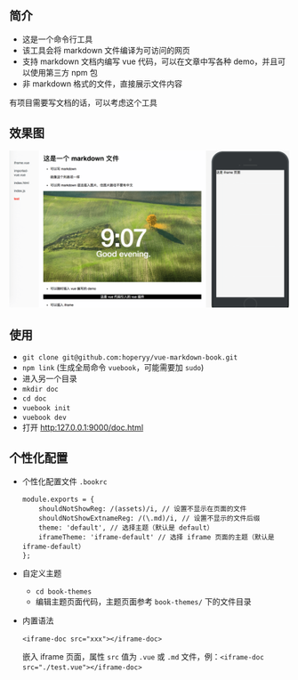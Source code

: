 ## 简介

+   这是一个命令行工具
+   该工具会将 markdown 文件编译为可访问的网页
+   支持 markdown 文档内编写 vue 代码，可以在文章中写各种 demo，并且可以使用第三方 npm 包
+   非 markdown 格式的文件，直接展示文件内容

有项目需要写文档的话，可以考虑这个工具

## 效果图

![效果图](./assets/demo.png)

## 使用

+   `git clone git@github.com:hoperyy/vue-markdown-book.git`
+   `npm link` (生成全局命令 `vuebook`，可能需要加 `sudo`)
+   进入另一个目录
+   `mkdir doc`
+   `cd doc`
+   `vuebook init`
+   `vuebook dev`
+   打开 [http:127.0.0.1:9000/doc.html](http:127.0.0.1:9000/doc.html)

## 个性化配置

+   个性化配置文件 `.bookrc`

    ```
    module.exports = {
        shouldNotShowReg: /(assets)/i, // 设置不显示在页面的文件
        shouldNotShowExtnameReg: /(\.md)/i, // 设置不显示的文件后缀
        theme: 'default', // 选择主题（默认是 default）
        iframeTheme: 'iframe-default' // 选择 iframe 页面的主题（默认是 iframe-default）
    };
    ```

+   自定义主题
    +   `cd book-themes`
    +   编辑主题页面代码，主题页面参考 `book-themes/` 下的文件目录

+   内置语法

    `<iframe-doc src="xxx"></iframe-doc>`

    嵌入 iframe 页面，属性 `src` 值为 `.vue` 或 `.md` 文件，例：`<iframe-doc src="./test.vue"></iframe-doc>`
